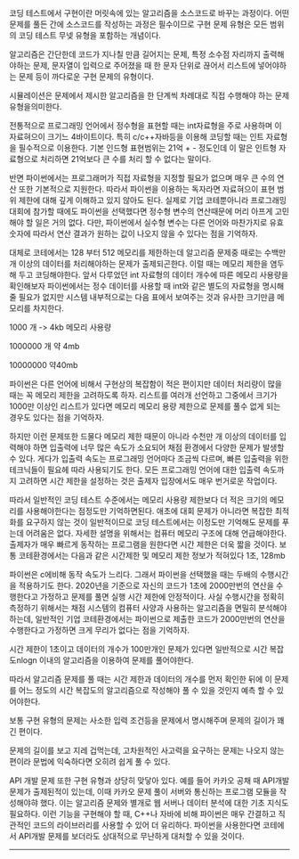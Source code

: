코딩 테스트에서 구현이란 머릿속에 있는 알고리즘을 소스코드로 바꾸는 과정이다. 어떤 문제를 풀든 간에 소스코드를 작성하는 과정은 필수이므로 구현 문제 유형은 모든 범위의 코딩 테스트 무넺 유형을 포함하는 개념이다.

알고리즘은 간단한데 코드가 지나칠 만큼 길어지는 문제, 특정 소수점 자리까지 출력해야하는 문제, 문자열이 입력으로 주어졌을 때 한 문자 단위로 끊어서 리스트에 넣어야하는 문제 등이 까다로운 구현 문제의 유형이다.

시뮬레이션은 문제에서 제시한 알고리즘을 한 단계씩 차례대로 직접 수행해야 하는 문제 유형을의미한다. 

전통적으로 프로그래밍 언어에서 정수형을 표현할 때는 int자료형을 주로 사용하며 이 자료혀으이 크기느 4바이트이다. 특히 c/c++자바등을 이용해 코딩할 때는 인트 자료형을 필수적으로 이용한다. 기본 인드형 표현범위는 21억 + - 정도인데 이 말은 인트형 자료형으로 처리하면 21억보다 큰 수를 처리 할 수 없다는 말이다. 

반면 파이썬에서는 프로그래머가 직접 자료형을 지정할 필요가 없으며 매우 큰 수의 연산 또한 기본적으로 지원한다. 따라서 파이썬을 이용하는 독자라면 자료혀으이 표현 범위 제한에 대해 깊게 이해하고 있지 않아도 된다. 실제로 기업 코테뿐아니라 프로그래밍 대회에 참가할 때에도 파이썬을 선택했다면 정수형 변수의 연산때문에 머리 아프게 고민해야 할 일은 거의 없다. 다만, 파이썬에서 실수형 변수는 다른 언어와 마찬가지로 유효숫자에 따라서 연산 결과가 원하는 값이 나오지 않을 수 있다는 점을 기억하자.

대체로 코테에서는 128 부터 512 메모리를 제한하는데 알고리즘 문제중 때로는 수백만 개 이상의 데이터를 처리해야하는 문제가 출제되곤한다. 이럴 때는 메모리 제한을 염두해 두고 코딩해야한다. 앞서 다루었던 int 자료형의 데이터 개수에 따른 메모리 사용량을 확인해보자 파이썬에서는 정수 데이터를 사용할 때 int와 같은 별도의 자료형을 명시해줄 필요가 없지만 시스템 내부적으로는 다음 표에서 보여주는 것과 유사한 크기만큼 메모리를 차지한다.


1000 개 -> 4kb 메모리 사용량

1000000 개  약 4mb

10000000 약40mb

파이썬은 다른 언어에 비해서 구현상의 복잡함이 적은 편이지만 데이터 처리량이 많을 때는 꼭 메모리 제한을 고려하도록 하자. 리스트를 여러개 선언하고 그중에서 크기가 1000만 이상인 리스트가 있다면 메모리 메모리 용량 제한으로 문제를 풀수 없게 되는 경우도 있다는 점을 기억하자.

하지만 이런 문제또한 드물다 메모리 제한 때문이 아니라 수천만 개 이상의 데이터를 입력해야 하면 입출력에 너무 많은 속도가 소요되어 채점 환경에서 다양한 문제가 발생할 수 있다. 게다가 입출력 속도는 프로그래밍 언어마다 조금씩 다르며, 빠른 입출력을 위한 테크닉들이 필요헤 따라 사용되기도 한다. 모든 프로그래밍 언어에 대한 입출력 속도까지 고려하면 시간 제한을 설정하는 것은 출제자 입장에서도 매우 번거로운 작업이다.


따라서 일반적인 코딩 테스트 수준에서는 메모리 사용량 제한보다 더 적은 크기의 메모리를 사용해야한다는 점정도만 기억하면된다. 애초에 대회 문제가 아니라면 복잡한 최적화를 요구하지 않는 것이 일반적이므로 코딩 테스트에서는 이정도만 기억해도 문제를 푸는데 어려움은 없다. 자세한 설명을 위해서는 컴퓨터 메모리 구조에 대해 언급해야한다.
출제자가 매우 빠르게 동작하는 프로그램을 원한다면 시간 제한은 더욱 짧을 것이다. 보통 코테환경에서는 다음과 같은 시간제한 및 메모리 제한 정보가 적혀있다 1초, 128mb

파이썬은  c에비해 동작 속도가 느리다. 그래서 파이썬을 선택했을 때는 두배의 수행시간을 적용하기도 한다. 2020년을 기준으로 자신의 코드가 1초에 2000만번의 연산을 수행한다고 가정하고 문제를 풀면 실행 시간 제한에 안정적이다. 사실 수행시간을 정확히 측정하기 위해서는 채점 시스템의 컴퓨터 사양과 사용하는 알고리즘을 면밀히 분석해야하는데, 일반적인 기업 코테환경에서는 파이썬으로 제출한 코드가 2000만번의 연산을 수행한다고 가정하면 크게 무리가 없다는 점을 기억하자.

시간 제한이 1초이고 데이터의 개수가 100만개인 문제가 있다면 일반적으로 시간 복잡도nlogn 이내의 알고리즘을 이용하여 문제를 풀어야한다.

따라서 알고리즘 문제를 풀 때는 시간 제한과 데이터의 개수를 먼저 확인한 뒤에 이 문제를 어느 정도의 시간 복잡도의 알고리즘으로 작성해야 풀 수 있을 것인지 예측 할 수 있어야한다.


보통 구현 유형의 문제는 사소한 입력 조건등을 문제에서 명시해주며 문제의 길이가 꽤 긴 편이다.

문제의 길이를 보고 지레 겁먹는데, 고차원적인 사고력을 요구하는 문제는 나오지 않는 편이라 문법에 익숙하다면 오히려 쉽게 풀 수 있다.

API 개발 문제 또한 구현 유형과 상당히 맞닿아 있다. 예를 들어 카카오 공채 때 API개발 문제가 출제된적이 있는데, 이때 카카오 문제 풀이 서버와 통신하는 프로그램 모듈을 작성해야햐 했다.  이는 알고리즘 문제와 별개로 웹 서버나 데이터 분석에 대한 기초 지식도 필요하다. 이런 기능을 구현해야 할 때, C++나 자바에 비해 파이썬은 매우 간결하고 직관적인 코드의 라이브러리를 사용할 수 있어 더 유리하다. 파이썬을 사용한다면 코테에서 API개발 문제를 보더라도 상대적으로 무난하게 대처할 수 있을 것이다.


****